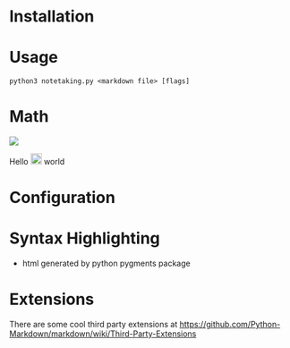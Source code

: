 
# Installation

# Usage

    python3 notetaking.py <markdown file> [flags]

# Math

![](notetaking/output.svg)

Hello <img style="display:inline-block;height:15pt;" src=notetaking/output.svg> world

# Configuration

# Syntax Highlighting

- html generated by python pygments package

# Extensions

There are some cool third party extensions at <https://github.com/Python-Markdown/markdown/wiki/Third-Party-Extensions>
